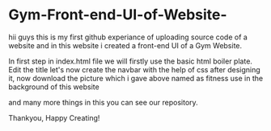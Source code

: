 # Gym-Front-end-UI-of-Website-
hii guys this is my first github experiance of uploading source code of a website and in this website i created a front-end UI of a Gym Website.

In first step in index.html file we will firstly use the basic html boiler plate.
Edit the title 
let's now create the navbar with the help of css
after designing it, now download the picture which i gave above named as fitness 
use in the background of this website 

and many more things in this you can see our repository.

Thankyou, Happy Creating!
